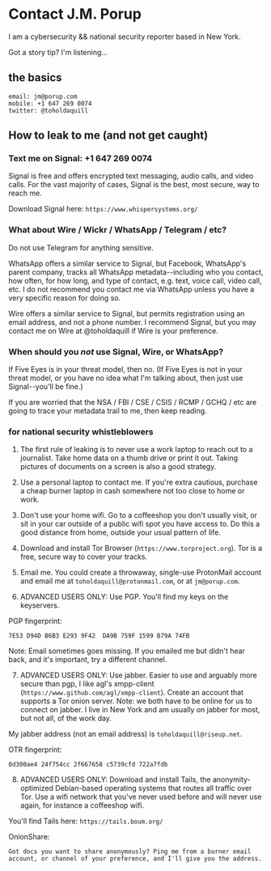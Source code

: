 # Contact J.M. Porup

I am a cybersecurity && national security reporter based in New York.

Got a story tip? I'm listening...

## the basics

    email: jm@porup.com
    mobile: +1 647 269 0074
    twitter: @toholdaquill

## How to leak to me (and not get caught)

### Text me on Signal: +1 647 269 0074

Signal is free and offers encrypted text messaging, audio calls, and video calls. For the vast majority of cases, Signal is the best, most secure, way to reach me.

Download Signal here: `https://www.whispersystems.org/`

### What about Wire / Wickr / WhatsApp / Telegram / etc?

Do not use Telegram for anything sensitive.

WhatsApp offers a similar service to Signal, but Facebook, WhatsApp's parent company, tracks all WhatsApp metadata--including who you contact, how often, for how long, and type of contact, e.g. text, voice call, video call, etc. I do not recommend you contact me via WhatsApp unless you have a very specific reason for doing so.

Wire offers a similar service to Signal, but permits registration using an email address, and not a phone number. I recommend Signal, but you may contact me on Wire at @toholdaquill if Wire is your preference.

### When should you *not* use Signal, Wire, or WhatsApp?

If Five Eyes is in your threat model, then no. (If Five Eyes is not in your threat model, or you have no idea what I'm talking about, then just use Signal--you'll be fine.)

If you are worried that the NSA / FBI / CSE / CSIS / RCMP / GCHQ / etc are going to trace your metadata trail to me, then keep reading.

### for national security whistleblowers

1. The first rule of leaking is to never use a work laptop to reach out to a journalist. Take home data on a thumb drive or print it out. Taking pictures of documents on a screen is also a good strategy.

3. Use a personal laptop to contact me. If you're extra cautious, purchase a cheap burner laptop in cash somewhere not too close to home or work. 

4. Don't use your home wifi. Go to a coffeeshop you don't usually visit, or sit in your car outside of a public wifi spot you have access to. Do this a good distance from home, outside your usual pattern of life.

5. Download and install Tor Browser (`https://www.torproject.org`). Tor is a free, secure way to cover your tracks.

5. Email me. You could create a throwaway, single-use ProtonMail account and email me at `toholdaquill@protonmail.com`, or at `jm@porup.com`. 

6. ADVANCED USERS ONLY: Use PGP. You'll find my keys on the keyservers.

PGP fingerprint:

    7E53 D94D B6B3 E293 9F42  DA9B 759F 1599 B79A 74FB

Note: Email sometimes goes missing. If you emailed me but didn't hear back, and it's important, try a different channel.

7. ADVANCED USERS ONLY: Use jabber. Easier to use and arguably more secure than pgp, I like agl's xmpp-client (`https://www.github.com/agl/xmpp-client`). Create an account that supports a Tor onion server. Note: we both have to be online for us to connect on jabber. I live in New York and am usually on jabber for most, but not all, of the work day. 

My jabber address (not an email address) is `toholdaquill@riseup.net`.

OTR fingerprint:

    0d300ae4 24f754cc 2f667658 c5739cfd 722a7fdb

8. ADVANCED USERS ONLY: Download and install Tails, the anonymity-optimized Debian-based operating systems that routes all traffic over Tor. Use a wifi network that you've never used before and will never use again, for instance a coffeeshop wifi. 

You'll find Tails here: `https://tails.boum.org/`


OnionShare:

    Got docs you want to share anonymously? Ping me from a burner email account, or channel of your preference, and I'll give you the address.


